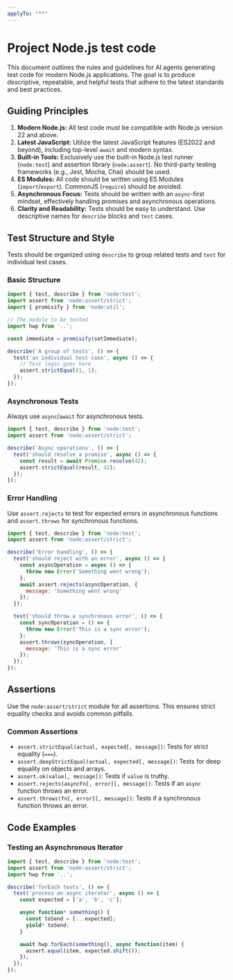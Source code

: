 ```yaml
---
applyTo: "**"
---
```


# Project Node.js test code

This document outlines the rules and guidelines for AI agents generating test code for modern Node.js applications. The goal is to produce descriptive, repeatable, and helpful tests that adhere to the latest standards and best practices.

## Guiding Principles

1.  **Modern Node.js:** All test code must be compatible with Node.js version 22 and above.
2.  **Latest JavaScript:** Utilize the latest JavaScript features (ES2022 and beyond), including top-level `await` and modern syntax.
3.  **Built-in Tools:** Exclusively use the built-in Node.js test runner (`node:test`) and assertion library (`node:assert`). No third-party testing frameworks (e.g., Jest, Mocha, Chai) should be used.
4.  **ES Modules:** All code should be written using ES Modules (`import`/`export`). CommonJS (`require`) should be avoided.
5.  **Asynchronous Focus:** Tests should be written with an `async`-first mindset, effectively handling promises and asynchronous operations.
6.  **Clarity and Readability:** Tests should be easy to understand. Use descriptive names for `describe` blocks and `test` cases.

## Test Structure and Style

Tests should be organized using `describe` to group related tests and `test` for individual test cases.

### Basic Structure

```javascript
import { test, describe } from 'node:test';
import assert from 'node:assert/strict';
import { promisify } from 'node:util';

// The module to be tested
import hwp from '..';

const immediate = promisify(setImmediate);

describe('A group of tests', () => {
  test('an individual test case', async () => {
    // Test logic goes here
    assert.strictEqual(1, 1);
  });
});
```

### Asynchronous Tests

Always use `async`/`await` for asynchronous tests.

```javascript
import { test, describe } from 'node:test';
import assert from 'node:assert/strict';

describe('Async operations', () => {
  test('should resolve a promise', async () => {
    const result = await Promise.resolve(42);
    assert.strictEqual(result, 42);
  });
});
```

### Error Handling

Use `assert.rejects` to test for expected errors in asynchronous functions and `assert.throws` for synchronous functions.

```javascript
import { test, describe } from 'node:test';
import assert from 'node:assert/strict';

describe('Error handling', () => {
  test('should reject with an error', async () => {
    const asyncOperation = async () => {
      throw new Error('Something went wrong');
    };
    await assert.rejects(asyncOperation, {
      message: 'Something went wrong'
    });
  });

  test('should throw a synchronous error', () => {
    const syncOperation = () => {
      throw new Error('This is a sync error');
    };
    assert.throws(syncOperation, {
      message: 'This is a sync error'
    });
  });
});
```

## Assertions

Use the `node:assert/strict` module for all assertions. This ensures strict equality checks and avoids common pitfalls.

### Common Assertions

*   `assert.strictEqual(actual, expected[, message])`: Tests for strict equality (`===`).
*   `assert.deepStrictEqual(actual, expected[, message])`: Tests for deep equality on objects and arrays.
*   `assert.ok(value[, message])`: Tests if `value` is truthy.
*   `assert.rejects(asyncFn[, error][, message])`: Tests if an `async` function throws an error.
*   `assert.throws(fn[, error][, message])`: Tests if a synchronous function throws an error.

## Code Examples

### Testing an Asynchronous Iterator

```javascript
import { test, describe } from 'node:test';
import assert from 'node:assert/strict';
import hwp from '..';

describe('forEach tests', () => {
  test('process an async iterator', async () => {
    const expected = ['a', 'b', 'c'];

    async function* something() {
      const toSend = [...expected];
      yield* toSend;
    }

    await hwp.forEach(something(), async function(item) {
      assert.equal(item, expected.shift());
    });
  });
});
```
